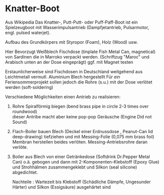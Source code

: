 # Knatter-Boot
Aus Wikipedia 
Das Knatter-, Putt-Putt- oder Puff-Paff-Boot ist ein Spielzeugboot mit Wasserimpulsantrieb 
(Dampfjetantrieb, Pulsarmotor, engl. pulsed waterjet).

Aufbau des Grundkörpers mit Styropor (Foam), Holz (Wood) usw.

Hier Bevorzugt Weißblech Fischdose (tinplate Fish Metal Can, magnetical) von Sardinen die in Marroko verpackt werden.
(Schriftzug "Maroc" und Arabisch unten an der Dose eingeprägt) ggf. mit Magnet testen

Erstaunlicherweise sind Fischdosen in Deutschland weitgehend aus Leichtmetall vermutl. Aluminium Blech hergestellt
Für ein Feriensommerprojekt sollen jedoch die Rohre (s.u.) mit der Dose verlötet werden (soft-soldering)

Verschiedene Möglichkeiten einen Antrieb zu realisieren:

1. Rohre Spiralförmig biegen (bend brass pipe in circle 2-3 times over roundwood)   
   dieser Antribe macht aber keine pop-pop Geräusche (Engine Did not Sound)

2. Flach-Boiler bauen Blech (Deckel einer Erdnussdose , Peanut-Can lid deep-drawing) tiefziehen und 
   mit Messing-Folie (0,075 mm brass foil) Membran herstellen beides verlöten.
   Messing-Antriebsrohre daran verlöte.

3. Boiler aus Blech von einer Getränkedose (Softdrink Dr.Pepper Metal Can) o.ä. gebogen und dann mit 
   2-Komponenten-Klebstoff (Epoxy Glue) und Strohhälmen zusammengeklebt und Silkon (seal silicone) abgedichtet.
   
   Nachteile : Wartezeit bis Klebstoff (Schädliche Dämpfe, Ungesunder Härter) und Silkon (Essigsäure) ausgehärtet sind 
   
